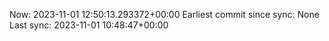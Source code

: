 Now: 2023-11-01 12:50:13.293372+00:00 Earliest commit since sync: None Last sync: 2023-11-01 10:48:47+00:00
